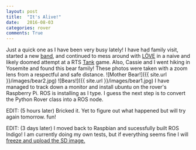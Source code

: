 ```yaml
---
layout: post
title:  "It's Alive!"
date:   2016-08-03
categories: rover
comments: True
---
```


Just a quick one as I have been very busy lately! I have had family visit, started a new [band](http://drunkonabike.com/), and continued to mess around with [LÖVE](https://love2d.org/) in a naive and likely doomed attempt at a RTS [Tank](https://github.com/b38tn1k/TankThing) game.
Also, Cassie and I went hiking in Yosemite and found this bear family! These photos were taken with a zoom lens from a respectful and safe distance.
![Mother Bear!]({{ site.url }}/images/bear2.jpg)
![Bears!]({{ site.url }}/images/bear1.jpg)
I have managed to track down a monitor and install ubuntu on the rover's Raspberry Pi. ROS is installing as I type. I guess the next step is to convert the Python Rover class into a ROS node.

EDIT: (5 hours later) Bricked it. Yet to figure out what happened but will try again tomorrow. fun!

EDIT: (3 days later) I moved back to Raspbian and sucessfully built ROS Indigo! I am currently doing my own tests, but if everything seems fine I will [freeze and upload the SD image.](https://drive.google.com/file/d/0B2zj9XM3RvbjZWJuZEowSkNRWEk/view?usp=sharing)
